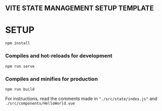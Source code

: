 ## VITE STATE MANAGEMENT SETUP TEMPLATE
# SETUP
```
npm install
```

### Compiles and hot-reloads for development
```
npm run serve
```

### Compiles and minifies for production
```
npm run build
```

For instructions, read the comments made in <code>"./src/state/index.js"</code> and <code>./src/components/HelloWorld.vue</code>
